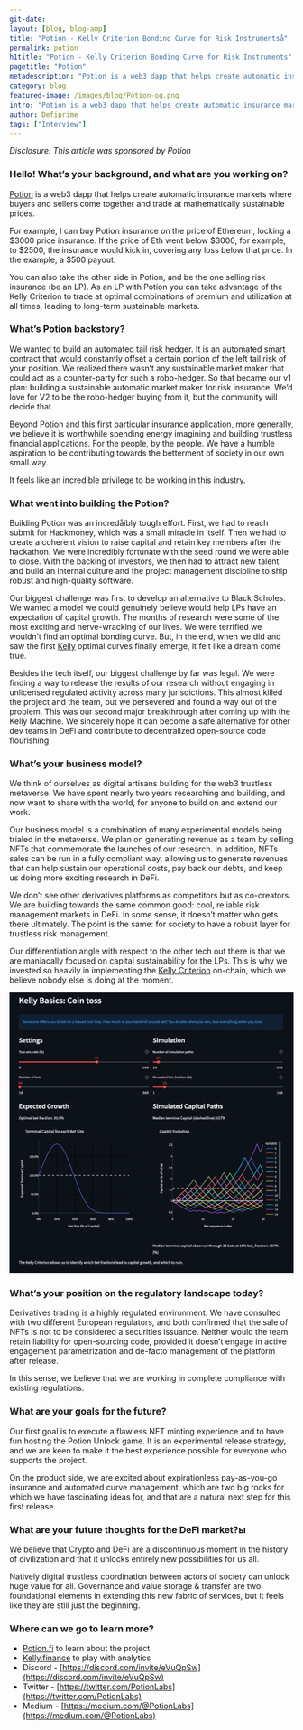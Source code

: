```yaml
---
git-date:
layout: [blog, blog-amp]
title: "Potion - Kelly Criterion Bonding Curve for Risk Instrumentså"
permalink: potion
h1title: "Potion - Kelly Criterion Bonding Curve for Risk Instruments"
pagetitle: "Potion"
metadescription: "Potion is a web3 dapp that helps create automatic insurance markets where buyers and sellers come together and trade at mathematically sustainable prices"
category: blog
featured-image: /images/blog/Potion-og.png
intro: "Potion is a web3 dapp that helps create automatic insurance markets where buyers and sellers come together and trade at mathematically sustainable prices"
author: Defiprime
tags: ["Interview"]
---
```


_Disclosure: This article was sponsored by Potion_

### Hello! What’s your background, and what are you working on?

[Potion](https://potion.fi/) is a web3 dapp that helps create automatic insurance markets where buyers and sellers come together and trade at mathematically sustainable prices.

For example, I can buy Potion insurance on the price of Ethereum, locking a $3000 price insurance. If the price of Eth went below $3000, for example, to $2500, the insurance would kick in, covering any loss below that price. In the example, a $500 payout.

You can also take the other side in Potion, and be the one selling risk insurance (be an LP). As an LP with Potion you can take advantage of the Kelly Criterion to trade at optimal combinations of premium and utilization at all times, leading to long-term sustainable markets.

### What’s Potion backstory?

We wanted to build an automated tail risk hedger. It is an automated smart contract that would constantly offset a certain portion of the left tail risk of your position. We realized there wasn’t any sustainable market maker that could act as a counter-party for such a robo-hedger. So that became our v1 plan: building a sustainable automatic market maker for risk insurance. We’d love for V2 to be the robo-hedger buying from it, but the community will decide that.

Beyond Potion and this first particular insurance application, more generally, we believe it is worthwhile spending energy imagining and building trustless financial applications. For the people, by the people. We have a humble aspiration to be contributing towards the betterment of society in our own small way.

It feels like an incredible privilege to be working in this industry.

### What went into building the Potion?

Building Potion was an incredåibly tough effort. First, we had to reach submit for Hackmoney, which was a small miracle in itself. Then we had to create a coherent vision to raise capital and retain key members after the hackathon. We were incredibly fortunate with the seed round we were able to close. With the backing of investors, we then had to attract new talent and build an internal culture and the project management discipline to ship robust and high-quality software.

Our biggest challenge was first to develop an alternative to Black Scholes. We wanted a model we could genuinely believe would help LPs have an expectation of capital growth. The months of research were some of the most exciting and nerve-wracking of our lives. We were terrified we wouldn’t find an optimal bonding curve. But, in the end, when we did and saw the first [Kelly](https://kelly.finance/) optimal curves finally emerge, it felt like a dream come true.

Besides the tech itself, our biggest challenge by far was legal. We were finding a way to release the results of our research without engaging in unlicensed regulated activity across many jurisdictions. This almost killed the project and the team, but we persevered and found a way out of the problem. This was our second major breakthrough after coming up with the Kelly Machine. We sincerely hope it can become a safe alternative for other dev teams in DeFi and contribute to decentralized open-source code flourishing.

### What’s your business model?

We think of ourselves as digital artisans building for the web3 trustless metaverse. We have spent nearly two years researching and building, and now want to share with the world, for anyone to build on and extend our work.

Our business model is a combination of many experimental models being trialed in the metaverse. We plan on generating revenue as a team by selling NFTs that commemorate the launches of our research. In addition, NFTs sales can be run in a fully compliant way, allowing us to generate revenues that can help sustain our operational costs, pay back our debts, and keep us doing more exciting research in DeFi.

We don’t see other derivatives platforms as competitors but as co-creators. We are building towards the same common good: cool, reliable risk management markets in DeFi. In some sense, it doesn’t matter who gets there ultimately. The point is the same: for society to have a robust layer for trustless risk management.

Our differentiation angle with respect to the other tech out there is that we are maniacally focused on capital sustainability for the LPs. This is why we invested so heavily in implementing the [Kelly Criterion](https://academy.kelly.finance/) on-chain, which we believe nobody else is doing at the moment.

![](/images/blog/KellyCriterionforOptionPricing.png)

### What’s your position on the regulatory landscape today?

Derivatives trading is a highly regulated environment. We have consulted with two different European regulators, and both confirmed that the sale of NFTs is not to be considered a securities issuance. Neither would the team retain liability for open-sourcing code, provided it doesn’t engage in active engagement parametrization and de-facto management of the platform after release.

In this sense, we believe that we are working in complete compliance with existing regulations.

### What are your goals for the future?

Our first goal is to execute a flawless NFT minting experience and to have fun hosting the Potion Unlock game. It is an experimental release strategy, and we are keen to make it the best experience possible for everyone who supports the project.

On the product side, we are excited about expirationless pay-as-you-go insurance and automated curve management, which are two big rocks for which we have fascinating ideas for, and that are a natural next step for this first release.

### What are your future thoughts for the DeFi market?ы

We believe that Crypto and DeFi are a discontinuous moment in the history of civilization and that it unlocks entirely new possibilities for us all.

Natively digital trustless coordination between actors of society can unlock huge value for all. Governance and value storage & transfer are two foundational elements in extending this new fabric of services, but it feels like they are still just the beginning.

### Where can we go to learn more?

- [Potion.fi](https://potion.fi/) to learn about the project
- [Kelly.finance](https://kelly.finance/) to play with analytics
- Discord - [https://discord.com/invite/eVuQpSw](https://discord.com/invite/eVuQpSw)
- Twitter - [https://twitter.com/PotionLabs](https://twitter.com/PotionLabs)
- Medium - [https://medium.com/@PotionLabs](https://medium.com/@PotionLabs)
